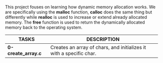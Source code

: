 This project fouses on learning how dynamic memory allocation works. We are specifically using the __malloc__ function, __calloc__ does the same thing but differently while __realloc__ is used to increase or extend already allocated memory. The __free__ function is used to return the dynamically allocated memory back to the operating system.

|**TASKS**		|**DESCRIPTION**					       	    |
|-----------------------|-------------------------------------------------------------------|
|**0-create_array.c**	|Creates an array of chars, and initializes it with a specific char.|

